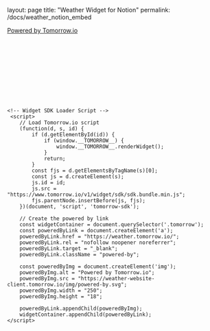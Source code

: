 layout: page
title: "Weather Widget for Notion"
permalink: /docs/weather_notion_embed

<html>
<head>
    <meta charset="UTF-8">
    <meta name="viewport" content="width=device-width, initial-scale=1.0">
    <title>Tomorrow.io Weather Widget</title>
    <style>
        .tomorrow {
            position: relative;
            min-height: 175px; /* Ensure widget has space to render */
            width: 100%;
        }
        
        .tomorrow a {
            position: absolute;
            bottom: 0;
            transform: translateX(-50%);
            left: 50%;
            color: transparent;
            font-size: 0;
        }
    </style>
</head>
<body>
     <style>
        body {
            font-family: Arial, sans-serif;
            margin: 0;
            padding: 20px;
        }
        
        .tomorrow {
            position: relative;
            padding-bottom: 20px;
            width: 100%;
            max-width: 2000px;
            margin: 0 auto;
        }
        
        .powered-by {
            position: absolute;
            bottom: 0;
            left: 50%;
            transform: translateX(-50%);
        }
        
        .powered-by img {
            width: 250px;
            height: 18px;
        }
  </style>
    <!-- Weather Widget Container -->
    <div class="tomorrow"
         data-location-id="120636"
         data-language="EN"
         data-unit-system="IMPERIAL"
         data-skin="light"
         data-widget-type="upcoming">
        <a href="https://weather.tomorrow.io/" rel="nofollow noopener noreferrer">
            Powered by Tomorrow.io
        </a>
    </div>

    <!-- Widget SDK Loader Script -->
     <script>
        // Load Tomorrow.io script
        (function(d, s, id) {
            if (d.getElementById(id)) {
                if (window.__TOMORROW__) {
                    window.__TOMORROW__.renderWidget();
                }
                return;
            }
            const fjs = d.getElementsByTagName(s)[0];
            const js = d.createElement(s);
            js.id = id;
            js.src = "https://www.tomorrow.io/v1/widget/sdk/sdk.bundle.min.js";
            fjs.parentNode.insertBefore(js, fjs);
        })(document, 'script', 'tomorrow-sdk');
        
        // Create the powered by link
        const widgetContainer = document.querySelector('.tomorrow');
        const poweredByLink = document.createElement('a');
        poweredByLink.href = "https://weather.tomorrow.io/";
        poweredByLink.rel = "nofollow noopener noreferrer";
        poweredByLink.target = "_blank";
        poweredByLink.className = "powered-by";
        
        const poweredByImg = document.createElement('img');
        poweredByImg.alt = "Powered by Tomorrow.io";
        poweredByImg.src = "https://weather-website-client.tomorrow.io/img/powered-by.svg";
        poweredByImg.width = "250";
        poweredByImg.height = "18";
        
        poweredByLink.appendChild(poweredByImg);
        widgetContainer.appendChild(poweredByLink);
    </script>

</body>
</html>
